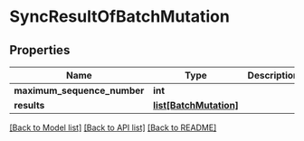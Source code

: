 # SyncResultOfBatchMutation

## Properties
Name | Type | Description | Notes
------------ | ------------- | ------------- | -------------
**maximum_sequence_number** | **int** |  | 
**results** | [**list[BatchMutation]**](BatchMutation.md) |  | 

[[Back to Model list]](../README.md#documentation-for-models) [[Back to API list]](../README.md#documentation-for-api-endpoints) [[Back to README]](../README.md)

